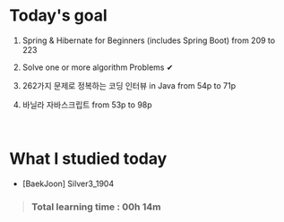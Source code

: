 # Today's goal

1. Spring & Hibernate for Beginners (includes Spring Boot) from 209 to 223

2. Solve one or more algorithm Problems ✔

3. 262가지 문제로 정복하는 코딩 인터뷰 in Java from 54p to 71p 

4. 바닐라 자바스크립트 from 53p to 98p

<br>

# What I studied today

* [BaekJoon] Silver3_1904

><h3>Total learning time : 00h 14m</h3>